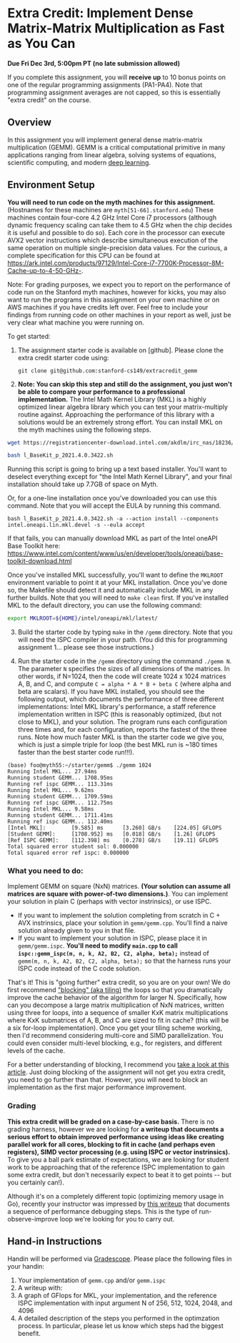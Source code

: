 # Extra Credit: Implement Dense Matrix-Matrix Multiplication as Fast as You Can #

**Due Fri Dec 3rd, 5:00pm PT (no late submission allowed)**

If you complete this assignment, you will __receive up__ to 10 bonus points on one of the regular programming assignments (PA1-PA4). Note that programming assignment averages are not capped, so this is essentially "extra credit" on the course.  

## Overview ##

In this assignment you will implement general dense matrix-matrix multiplication (GEMM).  GEMM is a critical computational primitive in many applications ranging from linear algebra, solving systems of equations, scientific computing, and modern [deep learning](https://petewarden.com/2015/04/20/why-gemm-is-at-the-heart-of-deep-learning/).  

## Environment Setup ##

__You will need to run code on the myth machines for this assignment.__
(Hostnames for these machines are `myth[51-66].stanford.edu`)
These machines contain four-core 4.2 GHz Intel Core i7 processors (although dynamic frequency scaling can take them to 4.5 GHz when the chip decides it is useful and possible to do so). Each core in the processor can execute AVX2 vector instructions which describe
simultaneous execution of the same operation on multiple single-precision data
values. For the curious, a complete specification for this CPU can be found at 
<https://ark.intel.com/products/97129/Intel-Core-i7-7700K-Processor-8M-Cache-up-to-4-50-GHz->.

Note: For grading purposes, we expect you to report on the performance of code run on the Stanford myth machines, however
for kicks, you may also want to run the programs in this assignment on your own machine or on AWS machines if you have credits left over.
Feel free to include your findings from running code on other machines in your report as well, just be very clear what machine you were running on. 

To get started:

1. The assignment starter code is available on [github]. Please clone the extra credit starter code using:

    `git clone git@github.com:stanford-cs149/extracredit_gemm`

2. __Note: You can skip this step and still do the assignment, you just won't be able to compare your performance to a professional implementation.__ The Intel Math Kernel Library (MKL) is a highly optimized linear algebra library which you can test your matrix-multiply routine against.  Approaching the performance of this library with a solutions would be an extremely strong effort. You can install MKL on the myth machines using the following steps.  

```bash
wget https://registrationcenter-download.intel.com/akdlm/irc_nas/18236/l_BaseKit_p_2021.4.0.3422.sh

bash l_BaseKit_p_2021.4.0.3422.sh
```
Running this script is going to bring up a text based installer. You'll want to deselect everything except for "the Intel Math Kernel Library", and your final installation should take up 7.7GB of space on Myth.

Or, for a one-line installation once you've downloaded you can use this command. Note that you will accept the EULA by running this command.
```
bash l_BaseKit_p_2021.4.0.3422.sh -a --action install --components intel.oneapi.lin.mkl.devel -s --eula accept
```

If that fails, you can manually download MKL as part of the Intel oneAPI Base Toolkit here: https://www.intel.com/content/www/us/en/developer/tools/oneapi/base-toolkit-download.html

Once you've installed MKL successfully, you'll want to define the `MKLROOT` environment variable to point it at your MKL installation. Once you've done so, the Makefile should detect it and automatically include MKL in any further builds. Note that you will need to `make clean` first. If you've installed MKL to the default directory, you can use the following command:

```bash
export MKLROOT=${HOME}/intel/oneapi/mkl/latest/
```

3. Build the starter code by typing `make` in the `/gemm` directory.  Note that you will need the ISPC compiler in your path. (You did this for programming assignment 1... please see those instructions.)

4. Run the starter code in the `/gemm` directory using the command `./gemm N`.  The parameter `N` specifies the sizes of all dimensions of the matrices.  In other words, if N=1024, then the code will create 1024 x 1024 matrices A, B, and C, and compute `C = alpha * A * B + beta C` (where alpha and beta are scalars). If you have MKL installed, you should see the following output, which documents the performance of three different implementations: Intel MKL library's performance, a staff reference implementation written in ISPC (this is reasonably optimized, (but not close to MKL), and your solution.  The program runs each configuration three times and, for each configuration, reports the fastest of the three runs.  Note how much faster MKL is than the starter code we give you, which is just a simple triple for loop (the best MKL run is ~180 times faster than the best starter code run!!!). 

```
(base) foo@myth55:~/starter/gemm$ ./gemm 1024
Running Intel MKL... 27.94ms
Running student GEMM... 1708.95ms
Running ref ispc GEMM... 113.31ms
Running Intel MKL... 9.62ms
Running student GEMM... 1709.59ms
Running ref ispc GEMM... 112.75ms
Running Intel MKL... 9.58ms
Running student GEMM... 1711.41ms
Running ref ispc GEMM... 112.40ms
[Intel MKL]:        [9.585] ms      [3.260] GB/s    [224.05] GFLOPS
[Student GEMM]:     [1708.952] ms   [0.018] GB/s    [1.26] GFLOPS
[Ref ISPC GEMM]:    [112.398] ms    [0.278] GB/s    [19.11] GFLOPS
Total squared error student sol: 0.000000
Total squared error ref ispc: 0.000000
```
### What you need to do:

Implement GEMM on square (NxN) matrices. __(Your solution can assume all matrices are square with power-of-two dimensions.)__. You can implement your solution in plain C (perhaps with vector instrinsics), or use ISPC.  

* If you want to implement the solution completing from scratch in C + AVX instrinsics, place your solution in `gemm/gemm.cpp`.  You'll find a naive solution already given to you in that file.
* If you want to implement your solution in ISPC, please place it in `gemm/gemm.ispc`.  __You'll need to modify `main.cpp` to call `ispc::gemm_ispc(m, n, k, A2, B2, C2, alpha, beta);`__ instead of `gemm(m, n, k, A2, B2, C2, alpha, beta);` so that the harness runs your ISPC code instead of the C code solution.

That's it!  This is "going further" extra credit, so you are on your own!  We do first recommend ["blocking" (aka tiling)](https://cs149.stanford.edu/fall21/lecture/perfopt2/slide_54) the loops so that you dramatically improve the cache behavior of the algorithm for larger N.  Specifically, how can you decompose a large matrix multiplication of NxN matrices, written using three for loops, into a sequence of smaller KxK matrix multiplications where KxK submatrices of A, B, and C are sized to fit in cache? (this will be a six for-loop implementation).  Once you get your tiling scheme working, then I'd recommend considering multi-core and SIMD parallelization. You could even consider multi-level blocking, e.g., for registers, and different levels of the cache.

For a better understanding of blocking, I recommend you [take a look at this article](https://csapp.cs.cmu.edu/public/waside/waside-blocking.pdf).  Just doing blocking of the assignment will not get you extra credit, you need to go further than that.  However, you will need to block an implementation as the first major performance improvement.

### Grading

__This extra credit will be graded on a case-by-case basis.__  There is no grading harness, however we are looking for __a writeup that documents a serious effort to obtain improved performance using ideas like creating parallel work for all cores, blocking to fit in cache (and perhaps even registers), SIMD vector processing (e.g. using ISPC or vector instrinsics).__ To give you a ball park estimate of expectations, we are looking for student work to be approaching that of the reference ISPC implementation to gain some extra credit, but don't necessarily expect to beat it to get points -- but you certainly can!).  

Although it's on a completely different topic (optimizing memory usage in Go), recently your instructor was impressed by [this writeup](https://www.akitasoftware.com/blog-posts/taming-gos-memory-usage-or-how-we-avoided-rewriting-our-client-in-rust) that documents a sequence of performance debugging steps.  This is the type of run-observe-improve loop we're looking for you to carry out.

## Hand-in Instructions ##

Handin will be performed via [Gradescope](https://www.gradescope.com/). Please place the following files in your handin:

1. Your implementation of `gemm.cpp` and/or `gemm.ispc`
2. A writeup with:
  1. A graph of GFlops for MKL, your implementation, and the reference ISPC implementation with input argument N of 256, 512, 1024, 2048, and 4096 
  2. A detailed description of the steps you performed in the optimzation process. In particular, please let us know which steps had the biggest benefit.
